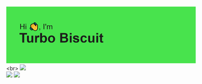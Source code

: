 ![Yes](https://raw.githubusercontent.com/TurboBiscuit/TurboBiscuit/master/header.png "Made Using REHeader https://reheader.glitch.me/home")<br>
[![](https://github-readme-stats.vercel.app/api?username=turbobiscuit&theme=dark)](https://trbo.sh)<br>
![](https://github-readme-stats.vercel.app/api/top-langs/?username=turbobiscuit&show_icons=true&theme=dark&layout=compact)
![](https://github-readme-stats.vercel.app/api/wakatime?username=trbo&theme=dark)

